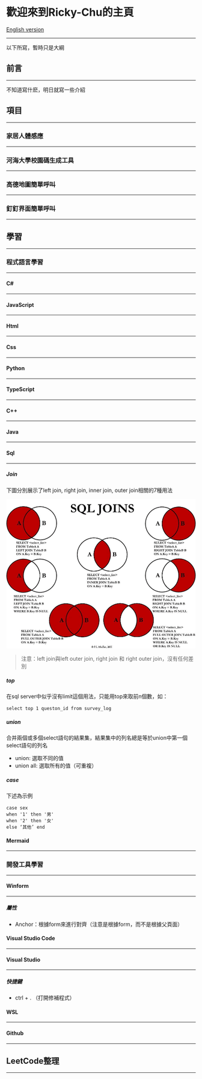 # 歡迎來到Ricky-Chu的主頁

[English version](./README.md)

------

以下所寫，暫時只是大綱

## 前言

------

不知道寫什麽，明日就寫一些介紹

## 項目

------

### 家居人體感應

------

### 河海大學校園碼生成工具

------

### 高德地圖簡單呼叫

------

### 釘釘界面簡單呼叫

------

## 學習

------

### 程式語言學習

------

#### C#

------

#### JavaScript

------

#### Html

------

#### Css

------

#### Python

------

#### TypeScript

------

#### C++

------

#### Java

------

#### Sql

------

##### Join

下圖分別展示了left join, right join, inner join, outer join相關的7種用法

![sql-join](./img/study/program%20language%20learning/sql/sql-join.png)

> 注意：left join與left outer join, right join 和 right outer join，沒有任何差別 

##### top

在sql server中似乎沒有limit這個用法，只能用top來取前n個數，如：

```MSSQL
select top 1 queston_id from survey_log
```

##### union

合并兩個或多個select語句的結果集，結果集中的列名總是等於union中第一個select語句的列名

* union: 選取不同的值
* union all: 選取所有的值（可重複）

##### case 

下述為示例

```MSSQL
case sex
when '1' then '男'
when '2' then '女'
else ‘其他’ end
```



#### Mermaid

------

### 開發工具學習

------

#### Winform

------

##### 屬性

* Anchor：根據form來進行對齊（注意是根據form，而不是根據父頁面）

#### Visual Studio Code

------

#### Visual Studio

------

##### 快捷鍵

* ctrl + . （打開修補程式）

#### WSL

------

#### Github

------



## LeetCode整理

------













